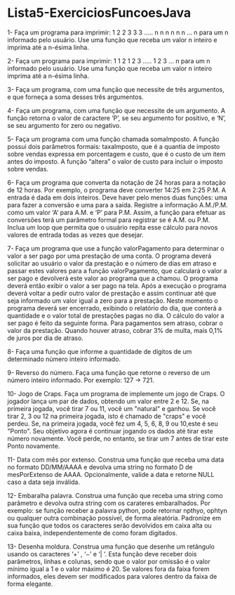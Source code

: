 # Lista5-ExerciciosFuncoesJava
1- Faça um programa para imprimir:
    1
    2   2
    3   3   3
    .....
    n   n   n   n   n   n  ... n
para um n informado pelo usuário. Use uma função que receba um valor n inteiro e imprima até a n-ésima linha.

2- Faça um programa para imprimir:
    1
    1   2
    1   2   3
    .....
    1   2   3   ...  n
para um n informado pelo usuário. Use uma função que receba um valor n inteiro imprima até a n-ésima linha.

3- Faça um programa, com uma função que necessite de três argumentos, e que forneça a soma desses três argumentos.

4- Faça um programa, com uma função que necessite de um argumento. A função retorna o valor de caractere ‘P’, se seu argumento for positivo, e ‘N’, 
se seu argumento for zero ou negativo.

5- Faça um programa com uma função chamada somaImposto. A função possui dois parâmetros formais: taxaImposto, que é a quantia de imposto sobre vendas
expressa em porcentagem e custo, que é o custo de um item antes do imposto. A função “altera” o valor de custo para incluir o imposto sobre vendas.

6- Faça um programa que converta da notação de 24 horas para a notação de 12 horas. Por exemplo, o programa deve converter 14:25 em 2:25 P.M. 
A entrada é dada em dois inteiros. Deve haver pelo menos duas funções: uma para fazer a conversão e uma para a saída. Registre a informação A.M./P.M. 
como um valor ‘A’ para A.M. e ‘P’ para P.M. Assim, a função para efetuar as conversões terá um parâmetro formal para registrar se é A.M. ou P.M. 
Inclua um loop que permita que o usuário repita esse cálculo para novos valores de entrada todas as vezes que desejar.

7- Faça um programa que use a função valorPagamento para determinar o valor a ser pago por uma prestação de uma conta. 
O programa deverá solicitar ao usuário o valor da prestação e o número de dias em atraso e passar estes valores para a função valorPagamento, 
que calculará o valor a ser pago e devolverá este valor ao programa que a chamou. O programa deverá então exibir o valor a ser pago na tela.
Após a execução o programa deverá voltar a pedir outro valor de prestação e assim continuar até que seja informado um valor igual a zero para a prestação.
Neste momento o programa deverá ser encerrado, exibindo o relatório do dia, que conterá a quantidade e o valor total de prestações pagas no dia.
O cálculo do valor a ser pago é feito da seguinte forma. Para pagamentos sem atraso, cobrar o valor da prestação. Quando houver atraso, cobrar 3% de multa, 
mais 0,1% de juros por dia de atraso.

8- Faça uma função que informe a quantidade de dígitos de um determinado número inteiro informado.

9- Reverso do número. Faça uma função que retorne o reverso de um número inteiro informado. Por exemplo: 127 -> 721.

10- Jogo de Craps. Faça um programa de implemente um jogo de Craps. O jogador lança um par de dados, obtendo um valor entre 2 e 12.
Se, na primeira jogada, você tirar 7 ou 11, você um "natural" e ganhou. Se você tirar 2, 3 ou 12 na primeira jogada,
isto é chamado de "craps" e você perdeu. Se, na primeira jogada, você fez um 4, 5, 6, 8, 9 ou 10,este é seu "Ponto".
Seu objetivo agora é continuar jogando os dados até tirar este número novamente. Você perde, no entanto, se tirar um 7 antes de tirar este Ponto novamente.

11- Data com mês por extenso. Construa uma função que receba uma data no formato DD/MM/AAAA e devolva uma string no formato D de mesPorExtenso de AAAA. 
Opcionalmente, valide a data e retorne NULL caso a data seja inválida.

12- Embaralha palavra. Construa uma função que receba uma string como parâmetro e devolva outra string com os carateres embaralhados. 
Por exemplo: se função receber a palavra python, pode retornar npthyo, ophtyn ou qualquer outra combinação possível, de forma aleatória.
Padronize em sua função que todos os caracteres serão devolvidos em caixa alta ou caixa baixa, independentemente de como foram digitados.

13- Desenha moldura. Construa uma função que desenhe um retângulo usando os caracteres ‘+’ , ‘−’ e ‘| ‘. Esta função deve receber dois parâmetros,
linhas e colunas, sendo que o valor por omissão é o valor mínimo igual a 1 e o valor máximo é 20. Se valores fora da faixa forem informados,
eles devem ser modificados para valores dentro da faixa de forma elegante.
